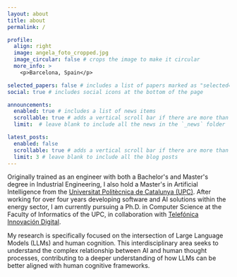 ```yaml
---
layout: about
title: about
permalink: /

profile:
  align: right
  image: angela_foto_cropped.jpg
  image_circular: false # crops the image to make it circular
  more_info: >
    <p>Barcelona, Spain</p>

selected_papers: false # includes a list of papers marked as "selected={true}"
social: true # includes social icons at the bottom of the page

announcements:
  enabled: true # includes a list of news items
  scrollable: true # adds a vertical scroll bar if there are more than 3 news items
  limit:  # leave blank to include all the news in the `_news` folder

latest_posts:
  enabled: false
  scrollable: true # adds a vertical scroll bar if there are more than 3 new posts items
  limit: 3 # leave blank to include all the blog posts
---
```


Originally trained as an engineer with both a Bachelor's and Master's degree in Industrial Engineering, I also hold a Master's in Artificial Intelligence from the [Universitat Politècnica de Catalunya (UPC)](https://www.upc.edu/es). After working for over four years developing software and AI solutions within the energy sector, I am currently pursuing a Ph.D. in Computer Science at the Faculty of Informatics of the UPC, in collaboration with [Telefónica Innovación Digital](https://telefonicainnovaciondigital.com).

My research is specifically focused on the intersection of Large Language Models (LLMs) and human cognition. This interdisciplinary area seeks to understand the complex relationship between AI and human thought processes, contributing to a deeper understanding of how LLMs can be better aligned with human cognitive frameworks. 